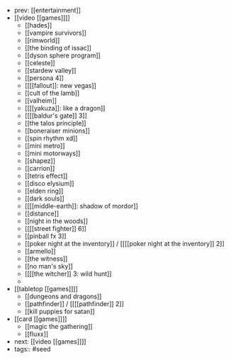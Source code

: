 - prev: [[entertainment]]
- [[video [[games]]]]
	- [[hades]]
	- [[vampire survivors]]
	- [[rimworld]]
	- [[the binding of issac]]
	- [[dyson sphere program]]
	- [[celeste]]
	- [[stardew valley]]
	- [[persona 4]]
	- [[[[fallout]]: new vegas]]
	- [[cult of the lamb]]
	- [[valheim]]
	- [[[[yakuza]]: like a dragon]]
	- [[[[baldur's gate]] 3]]
	- [[the talos principle]]
	- [[boneraiser minions]]
	- [[spin rhythm xd]]
	- [[mini metro]]
	- [[mini motorways]]
	- [[shapez]]
	- [[carrion]]
	- [[tetris effect]]
	- [[disco elysium]]
	- [[elden ring]]
	- [[dark souls]]
	- [[[[middle-earth]]: shadow of mordor]]
	- [[distance]]
	- [[night in the woods]]
	- [[[[street fighter]] 6]]
	- [[pinball fx 3]]
	- [[poker night at the inventory]] / [[[[poker night at the inventory]] 2]]
	- [[armello]]
	- [[the witness]]
	- [[no man's sky]]
	- [[[[the witcher]] 3: wild hunt]]
	-
- [[tabletop [[games]]]]
	- [[dungeons and dragons]]
	- [[pathfinder]] / [[[[pathfinder]] 2]]
	- [[kill puppies for satan]]
- [[card [[games]]]]
	- [[magic the gathering]]
	- [[fluxx]]
- next: [[video [[games]]]]
- tags:: #seed
